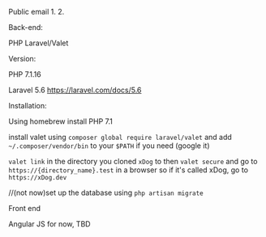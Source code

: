Public email
1.
2.

Back-end:

PHP Laravel/Valet


Version:

PHP 7.1.16

Laravel 5.6
https://laravel.com/docs/5.6

Installation:

Using homebrew install PHP 7.1

install valet using `composer global require laravel/valet` and add `~/.composer/vendor/bin` to your `$PATH` if you need (google it)

`valet link` in the directory you cloned `xDog` to then `valet secure` and go to `https://{directory_name}.test` in a browser
so if it's called xDog, go to `https://xDog.dev`

//(not now)set up the database using `php artisan migrate`



Front end

Angular JS for now, TBD
